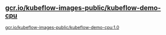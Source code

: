 
[gcr.io/kubeflow-images-public/kubeflow-demo-cpu](https://hub.docker.com/r/anjia0532/kubeflow-images-public.kubeflow-demo-cpu/tags/)
-----


[gcr.io/kubeflow-images-public/kubeflow-demo-cpu:1.0](https://hub.docker.com/r/anjia0532/kubeflow-images-public.kubeflow-demo-cpu/tags/)


